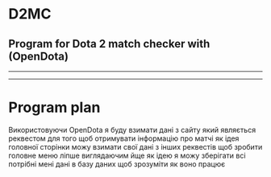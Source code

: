 # D2MC
Program for Dota 2 match checker with (OpenDota)
---
---
---
# Program plan 
Використовуючи OpenDota я буду взимати дані з сайту який являється реквестом 
для того щоб отримувати інформацію про матчі 
як ідея головної сторінки можу взимати свої дані з інших реквестів щоб зробити 
головне меню ліпше виглядаючим йще як ідею я можу зберігати всі потрібні мені 
дані в базу даних щоб зрозуміти як воно працює
